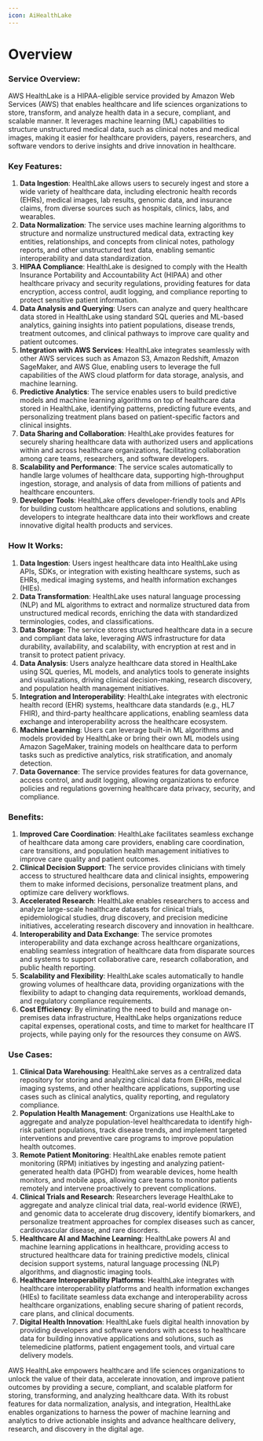 ```yaml
---
icon: AiHealthLake
---
```

# Overview

### Service Overview:

AWS HealthLake is a HIPAA-eligible service provided by Amazon Web Services (AWS) that enables healthcare and life sciences organizations to store, transform, and analyze health data in a secure, compliant, and scalable manner. It leverages machine learning (ML) capabilities to structure unstructured medical data, such as clinical notes and medical images, making it easier for healthcare providers, payers, researchers, and software vendors to derive insights and drive innovation in healthcare.

### Key Features:

1. **Data Ingestion**: HealthLake allows users to securely ingest and store a wide variety of healthcare data, including electronic health records (EHRs), medical images, lab results, genomic data, and insurance claims, from diverse sources such as hospitals, clinics, labs, and wearables.
2. **Data Normalization**: The service uses machine learning algorithms to structure and normalize unstructured medical data, extracting key entities, relationships, and concepts from clinical notes, pathology reports, and other unstructured text data, enabling semantic interoperability and data standardization.
3. **HIPAA Compliance**: HealthLake is designed to comply with the Health Insurance Portability and Accountability Act (HIPAA) and other healthcare privacy and security regulations, providing features for data encryption, access control, audit logging, and compliance reporting to protect sensitive patient information.
4. **Data Analysis and Querying**: Users can analyze and query healthcare data stored in HealthLake using standard SQL queries and ML-based analytics, gaining insights into patient populations, disease trends, treatment outcomes, and clinical pathways to improve care quality and patient outcomes.
5. **Integration with AWS Services**: HealthLake integrates seamlessly with other AWS services such as Amazon S3, Amazon Redshift, Amazon SageMaker, and AWS Glue, enabling users to leverage the full capabilities of the AWS cloud platform for data storage, analysis, and machine learning.
6. **Predictive Analytics**: The service enables users to build predictive models and machine learning algorithms on top of healthcare data stored in HealthLake, identifying patterns, predicting future events, and personalizing treatment plans based on patient-specific factors and clinical insights.
7. **Data Sharing and Collaboration**: HealthLake provides features for securely sharing healthcare data with authorized users and applications within and across healthcare organizations, facilitating collaboration among care teams, researchers, and software developers.
8. **Scalability and Performance**: The service scales automatically to handle large volumes of healthcare data, supporting high-throughput ingestion, storage, and analysis of data from millions of patients and healthcare encounters.
9. **Developer Tools**: HealthLake offers developer-friendly tools and APIs for building custom healthcare applications and solutions, enabling developers to integrate healthcare data into their workflows and create innovative digital health products and services.

### How It Works:

1. **Data Ingestion**: Users ingest healthcare data into HealthLake using APIs, SDKs, or integration with existing healthcare systems, such as EHRs, medical imaging systems, and health information exchanges (HIEs).
2. **Data Transformation**: HealthLake uses natural language processing (NLP) and ML algorithms to extract and normalize structured data from unstructured medical records, enriching the data with standardized terminologies, codes, and classifications.
3. **Data Storage**: The service stores structured healthcare data in a secure and compliant data lake, leveraging AWS infrastructure for data durability, availability, and scalability, with encryption at rest and in transit to protect patient privacy.
4. **Data Analysis**: Users analyze healthcare data stored in HealthLake using SQL queries, ML models, and analytics tools to generate insights and visualizations, driving clinical decision-making, research discovery, and population health management initiatives.
5. **Integration and Interoperability**: HealthLake integrates with electronic health record (EHR) systems, healthcare data standards (e.g., HL7 FHIR), and third-party healthcare applications, enabling seamless data exchange and interoperability across the healthcare ecosystem.
6. **Machine Learning**: Users can leverage built-in ML algorithms and models provided by HealthLake or bring their own ML models using Amazon SageMaker, training models on healthcare data to perform tasks such as predictive analytics, risk stratification, and anomaly detection.
7. **Data Governance**: The service provides features for data governance, access control, and audit logging, allowing organizations to enforce policies and regulations governing healthcare data privacy, security, and compliance.

### Benefits:

1. **Improved Care Coordination**: HealthLake facilitates seamless exchange of healthcare data among care providers, enabling care coordination, care transitions, and population health management initiatives to improve care quality and patient outcomes.
2. **Clinical Decision Support**: The service provides clinicians with timely access to structured healthcare data and clinical insights, empowering them to make informed decisions, personalize treatment plans, and optimize care delivery workflows.
3. **Accelerated Research**: HealthLake enables researchers to access and analyze large-scale healthcare datasets for clinical trials, epidemiological studies, drug discovery, and precision medicine initiatives, accelerating research discovery and innovation in healthcare.
4. **Interoperability and Data Exchange**: The service promotes interoperability and data exchange across healthcare organizations, enabling seamless integration of healthcare data from disparate sources and systems to support collaborative care, research collaboration, and public health reporting.
5. **Scalability and Flexibility**: HealthLake scales automatically to handle growing volumes of healthcare data, providing organizations with the flexibility to adapt to changing data requirements, workload demands, and regulatory compliance requirements.
6. **Cost Efficiency**: By eliminating the need to build and manage on-premises data infrastructure, HealthLake helps organizations reduce capital expenses, operational costs, and time to market for healthcare IT projects, while paying only for the resources they consume on AWS.

### Use Cases:

1. **Clinical Data Warehousing**: HealthLake serves as a centralized data repository for storing and analyzing clinical data from EHRs, medical imaging systems, and other healthcare applications, supporting use cases such as clinical analytics, quality reporting, and regulatory compliance.
2. **Population Health Management**: Organizations use HealthLake to aggregate and analyze population-level healthcaredata to identify high-risk patient populations, track disease trends, and implement targeted interventions and preventive care programs to improve population health outcomes. 
3. **Remote Patient Monitoring**: HealthLake enables remote patient monitoring (RPM) initiatives by ingesting and analyzing patient-generated health data (PGHD) from wearable devices, home health monitors, and mobile apps, allowing care teams to monitor patients remotely and intervene proactively to prevent complications.
4. **Clinical Trials and Research**: Researchers leverage HealthLake to aggregate and analyze clinical trial data, real-world evidence (RWE), and genomic data to accelerate drug discovery, identify biomarkers, and personalize treatment approaches for complex diseases such as cancer, cardiovascular disease, and rare disorders.
5. **Healthcare AI and Machine Learning**: HealthLake powers AI and machine learning applications in healthcare, providing access to structured healthcare data for training predictive models, clinical decision support systems, natural language processing (NLP) algorithms, and diagnostic imaging tools.
6. **Healthcare Interoperability Platforms**: HealthLake integrates with healthcare interoperability platforms and health information exchanges (HIEs) to facilitate seamless data exchange and interoperability across healthcare organizations, enabling secure sharing of patient records, care plans, and clinical documents.
7. **Digital Health Innovation**: HealthLake fuels digital health innovation by providing developers and software vendors with access to healthcare data for building innovative applications and solutions, such as telemedicine platforms, patient engagement tools, and virtual care delivery models.

AWS HealthLake empowers healthcare and life sciences organizations to unlock the value of their data, accelerate innovation, and improve patient outcomes by providing a secure, compliant, and scalable platform for storing, transforming, and analyzing healthcare data. With its robust features for data normalization, analysis, and integration, HealthLake enables organizations to harness the power of machine learning and analytics to drive actionable insights and advance healthcare delivery, research, and discovery in the digital age.
